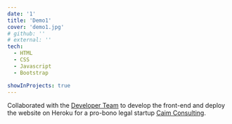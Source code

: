 ```yaml
---
date: '1'
title: 'Demo1'
cover: 'demo1.jpg'
# github: ''
# external: ''
tech:
  - HTML
  - CSS
  - Javascript
  - Bootstrap

showInProjects: true
---
```


Collaborated with the [Developer Team](https://caimconsulting.in/developers/?) to develop the front-end and deploy the website on Heroku for a pro-bono legal startup [Caim Consulting](https://caimconsulting.in/).
